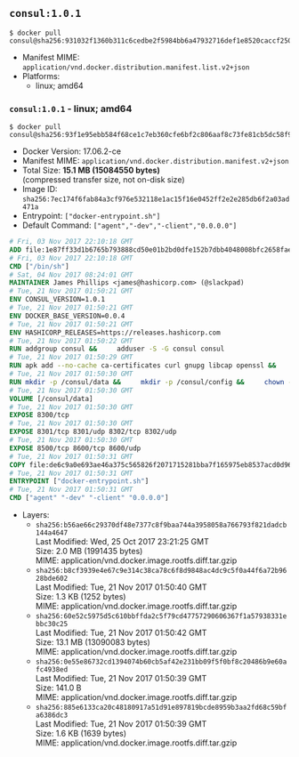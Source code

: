 ## `consul:1.0.1`

```console
$ docker pull consul@sha256:931032f1360b311c6cedbe2f5984bb6a47932716def1e8520caccf2504b5ec45
```

-	Manifest MIME: `application/vnd.docker.distribution.manifest.list.v2+json`
-	Platforms:
	-	linux; amd64

### `consul:1.0.1` - linux; amd64

```console
$ docker pull consul@sha256:93f1e95ebb584f68ce1c7eb360cfe6bf2c806aaf8c73fe81cb5dc58f9ea96d60
```

-	Docker Version: 17.06.2-ce
-	Manifest MIME: `application/vnd.docker.distribution.manifest.v2+json`
-	Total Size: **15.1 MB (15084550 bytes)**  
	(compressed transfer size, not on-disk size)
-	Image ID: `sha256:7ec174f6fab84a3cf976e532118e1ac15f16e0452ff2e2e285db6f2a03ad471a`
-	Entrypoint: `["docker-entrypoint.sh"]`
-	Default Command: `["agent","-dev","-client","0.0.0.0"]`

```dockerfile
# Fri, 03 Nov 2017 22:10:18 GMT
ADD file:1e87ff33d1b6765b793888cd50e01b2bd0dfe152b7dbb4048008bfc2658faea7 in / 
# Fri, 03 Nov 2017 22:10:18 GMT
CMD ["/bin/sh"]
# Sat, 04 Nov 2017 08:24:01 GMT
MAINTAINER James Phillips <james@hashicorp.com> (@slackpad)
# Tue, 21 Nov 2017 01:50:21 GMT
ENV CONSUL_VERSION=1.0.1
# Tue, 21 Nov 2017 01:50:21 GMT
ENV DOCKER_BASE_VERSION=0.0.4
# Tue, 21 Nov 2017 01:50:21 GMT
ENV HASHICORP_RELEASES=https://releases.hashicorp.com
# Tue, 21 Nov 2017 01:50:22 GMT
RUN addgroup consul &&     adduser -S -G consul consul
# Tue, 21 Nov 2017 01:50:29 GMT
RUN apk add --no-cache ca-certificates curl gnupg libcap openssl &&     gpg --keyserver pgp.mit.edu --recv-keys 91A6E7F85D05C65630BEF18951852D87348FFC4C &&     mkdir -p /tmp/build &&     cd /tmp/build &&     wget ${HASHICORP_RELEASES}/docker-base/${DOCKER_BASE_VERSION}/docker-base_${DOCKER_BASE_VERSION}_linux_amd64.zip &&     wget ${HASHICORP_RELEASES}/docker-base/${DOCKER_BASE_VERSION}/docker-base_${DOCKER_BASE_VERSION}_SHA256SUMS &&     wget ${HASHICORP_RELEASES}/docker-base/${DOCKER_BASE_VERSION}/docker-base_${DOCKER_BASE_VERSION}_SHA256SUMS.sig &&     gpg --batch --verify docker-base_${DOCKER_BASE_VERSION}_SHA256SUMS.sig docker-base_${DOCKER_BASE_VERSION}_SHA256SUMS &&     grep ${DOCKER_BASE_VERSION}_linux_amd64.zip docker-base_${DOCKER_BASE_VERSION}_SHA256SUMS | sha256sum -c &&     unzip docker-base_${DOCKER_BASE_VERSION}_linux_amd64.zip &&     cp bin/gosu bin/dumb-init /bin &&     wget ${HASHICORP_RELEASES}/consul/${CONSUL_VERSION}/consul_${CONSUL_VERSION}_linux_amd64.zip &&     wget ${HASHICORP_RELEASES}/consul/${CONSUL_VERSION}/consul_${CONSUL_VERSION}_SHA256SUMS &&     wget ${HASHICORP_RELEASES}/consul/${CONSUL_VERSION}/consul_${CONSUL_VERSION}_SHA256SUMS.sig &&     gpg --batch --verify consul_${CONSUL_VERSION}_SHA256SUMS.sig consul_${CONSUL_VERSION}_SHA256SUMS &&     grep consul_${CONSUL_VERSION}_linux_amd64.zip consul_${CONSUL_VERSION}_SHA256SUMS | sha256sum -c &&     unzip -d /bin consul_${CONSUL_VERSION}_linux_amd64.zip &&     cd /tmp &&     rm -rf /tmp/build &&     apk del gnupg openssl &&     rm -rf /root/.gnupg
# Tue, 21 Nov 2017 01:50:30 GMT
RUN mkdir -p /consul/data &&     mkdir -p /consul/config &&     chown -R consul:consul /consul
# Tue, 21 Nov 2017 01:50:30 GMT
VOLUME [/consul/data]
# Tue, 21 Nov 2017 01:50:30 GMT
EXPOSE 8300/tcp
# Tue, 21 Nov 2017 01:50:30 GMT
EXPOSE 8301/tcp 8301/udp 8302/tcp 8302/udp
# Tue, 21 Nov 2017 01:50:30 GMT
EXPOSE 8500/tcp 8600/tcp 8600/udp
# Tue, 21 Nov 2017 01:50:31 GMT
COPY file:de6c9a0e693ae46a375c565826f2071715281bba7f165975eb8537acd0d96ff4 in /usr/local/bin/docker-entrypoint.sh 
# Tue, 21 Nov 2017 01:50:31 GMT
ENTRYPOINT ["docker-entrypoint.sh"]
# Tue, 21 Nov 2017 01:50:31 GMT
CMD ["agent" "-dev" "-client" "0.0.0.0"]
```

-	Layers:
	-	`sha256:b56ae66c29370df48e7377c8f9baa744a3958058a766793f821dadcb144a4647`  
		Last Modified: Wed, 25 Oct 2017 23:21:25 GMT  
		Size: 2.0 MB (1991435 bytes)  
		MIME: application/vnd.docker.image.rootfs.diff.tar.gzip
	-	`sha256:b8cf3939e4e67c9e314c38ca78c6f8d9848ac4dc9c5f0a44f6a72b9628bde602`  
		Last Modified: Tue, 21 Nov 2017 01:50:40 GMT  
		Size: 1.3 KB (1252 bytes)  
		MIME: application/vnd.docker.image.rootfs.diff.tar.gzip
	-	`sha256:60e52c5975d5c610bbffda2c5f79cd47757290606367f1a57938331ebbc30c25`  
		Last Modified: Tue, 21 Nov 2017 01:50:42 GMT  
		Size: 13.1 MB (13090083 bytes)  
		MIME: application/vnd.docker.image.rootfs.diff.tar.gzip
	-	`sha256:0e55e86732cd1394074b60cb5af42e231bb09f5f0bf8c20486b9e60afc4938ed`  
		Last Modified: Tue, 21 Nov 2017 01:50:39 GMT  
		Size: 141.0 B  
		MIME: application/vnd.docker.image.rootfs.diff.tar.gzip
	-	`sha256:885e6133ca20c48180917a51d91e897819bcde8959b3aa2fd68c59bfa6386dc3`  
		Last Modified: Tue, 21 Nov 2017 01:50:39 GMT  
		Size: 1.6 KB (1639 bytes)  
		MIME: application/vnd.docker.image.rootfs.diff.tar.gzip
